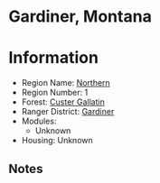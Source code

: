 
Gardiner, Montana
=================
  
# Information  
* Region Name: [Northern]()  
* Region Number: 1  
* Forest: [Custer Gallatin](http://www.fs.usda.gov/custergallatin)  
* Ranger District: [Gardiner]()  
* Modules:  
  - Unknown  
* Housing: Unknown  
  
## Notes

